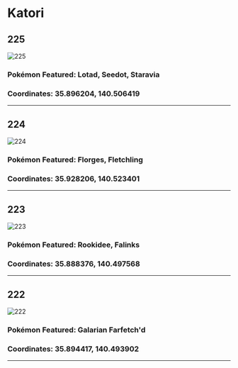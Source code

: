 # Katori
## 225
![225](https://local.pokemon.jp/img/p/manhole/23d6d594e7a3c463148f8a6122377134_l.png "225")
### Pokémon Featured: Lotad, Seedot, Staravia
### Coordinates: 35.896204, 140.506419
---
## 224
![224](https://local.pokemon.jp/img/p/manhole/0ca06ae099f30906d35f7061ac70f433_l.png "224")
### Pokémon Featured: Florges, Fletchling
### Coordinates: 35.928206, 140.523401
---
## 223
![223](https://local.pokemon.jp/img/p/manhole/e20be7f7c65fda5d7808a88ca8ed6d78_l.png "223")
### Pokémon Featured: Rookidee, Falinks
### Coordinates: 35.888376, 140.497568
---
## 222
![222](https://local.pokemon.jp/img/p/manhole/c9284e72a57917ac1347408c2c48b8a7_l.png "222")
### Pokémon Featured: Galarian Farfetch'd
### Coordinates: 35.894417, 140.493902
---